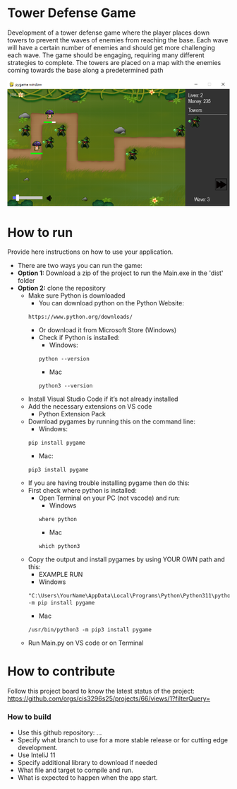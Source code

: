# Tower Defense Game
Development of a tower defense game where the player places down towers to prevent the waves of enemies from reaching the base. Each wave will have a certain number of enemies and should get more challenging each wave. The game should be engaging, requiring many different strategies to complete. The towers are placed on a map with the enemies coming towards the base along a predetermined path    

![This is a screenshot.](towerDefenseGameImg.png)
# How to run
Provide here instructions on how to use your application.
- There are two ways you can run the game:
- **Option 1:** Download a zip of the project to run the Main.exe in the 'dist' folder
- **Option 2:** clone the repository
    - Make sure Python is downloaded
        - You can download python on the Python Website:
        ```
        https://www.python.org/downloads/
        ```
        - Or download it from Microsoft Store (Windows)
        - Check if Python is installed:
            - Windows:
            ```
            python --version
            ```
            - Mac
            ```
            python3 --version
            ```
    - Install Visual Studio Code if it’s not already installed
    - Add the necessary extensions on VS code
        - Python Extension Pack
    - Download pygames by running this on the command line:
        - Windows:
        ```
        pip install pygame
        ```
        - Mac:
        ```
        pip3 install pygame
        ```
    - If you are having trouble installing pygame then do this:
    - First check where python is installed:
        - Open Terminal on your PC (not vscode) and run:
            - Windows
            ```
            where python
            ```
            - Mac
            ```
            which python3
            ```
    - Copy the output and install pygames by using YOUR OWN path and this:
        - EXAMPLE RUN
        - Windows
        ```
        "C:\Users\YourName\AppData\Local\Programs\Python\Python311\python.exe" -m pip install pygame
        ```
        - Mac
        ```
        /usr/bin/python3 -m pip3 install pygame
        ```
    - Run Main.py on VS code or on Terminal

# How to contribute
Follow this project board to know the latest status of the project: https://github.com/orgs/cis3296s25/projects/66/views/1?filterQuery=  

### How to build
- Use this github repository: ... 
- Specify what branch to use for a more stable release or for cutting edge development.  
- Use InteliJ 11
- Specify additional library to download if needed 
- What file and target to compile and run. 
- What is expected to happen when the app start. 
